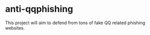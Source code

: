 anti-qqphishing
===============

This project will aim to defend from tons of fake QQ related phishing websites.
